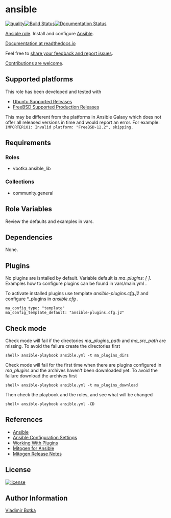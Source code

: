 # ansible

[![quality](https://img.shields.io/ansible/quality/27910)](https://galaxy.ansible.com/vbotka/ansible)[![Build Status](https://app.travis-ci.com/vbotka/ansible-ansible.svg?branch=master)](https://app.travis-ci.com/vbotka/ansible-ansible)[![Documentation Status](https://readthedocs.org/projects/docs/badge/?version=latest)](https://ansible-ansible.readthedocs.io/en/latest/)

[Ansible role](https://galaxy.ansible.com/vbotka/ansible/). Install and configure [Ansible](https://github.com/ansible/ansible).

[Documentation at readthedocs.io](https://ansible-ansible.readthedocs.io)

Feel free to [share your feedback and report issues](https://github.com/vbotka/ansible-ansible/issues).

[Contributions are welcome](https://github.com/firstcontributions/first-contributions).


## Supported platforms

This role has been developed and tested with
* [Ubuntu Supported Releases](http://releases.ubuntu.com/)
* [FreeBSD Supported Production Releases](https://www.freebsd.org/releases/)

This may be different from the platforms in Ansible Galaxy which does not offer all
released versions in time and would report an error. For example:
`IMPORTER101: Invalid platform: "FreeBSD-12.2", skipping.`


## Requirements

### Roles

* vbotka.ansible_lib

### Collections

* community.general


## Role Variables

Review the defaults and examples in vars.


## Dependencies

None.


## Plugins

No plugins are isntalled by default. Variable default is *ma_plugins: [ ]*. Examples how to configure plugins can be found in vars/main.yml .

To activate installed plugins use template *ansible-plugins.cfg.j2* and configure *_plugins in *ansible.cfg* .

```
ma_config_type: "template"
ma_config_template_default: "ansible-plugins.cfg.j2"
```


## Check mode

Check mode will fail if the directories *ma_plugins_path* and *ma_src_path* are missing. To avoid the failure create the directories first

```
shell> ansible-playbook ansible.yml -t ma_plugins_dirs
```

Check mode will fail for the first time when there are plugins configured in *ma_plugins* and the archives haven't been downloaded yet. To avoid the failure download the archives first

```
shell> ansible-playbook ansible.yml -t ma_plugins_download
```

Then check the playbook and the roles, and see what will be changed

```
shell> ansible-playbook ansible.yml -CD
```


## References

- [Ansible](http://docs.ansible.com/)
- [Ansible Configuration Settings](https://docs.ansible.com/ansible/latest/reference_appendices/config.html#ansible-configuration-settings)
- [Working With Plugins](https://docs.ansible.com/ansible/latest/plugins/plugins.html#working-with-plugins)
- [Mitogen for Ansible](https://mitogen.networkgenomics.com/ansible_detailed.html)
- [Mitogen Release Notes](https://mitogen.networkgenomics.com/changelog.html)


## License

[![license](https://img.shields.io/badge/license-BSD-red.svg)](https://www.freebsd.org/doc/en/articles/bsdl-gpl/article.html)


## Author Information

[Vladimir Botka](https://botka.info)
